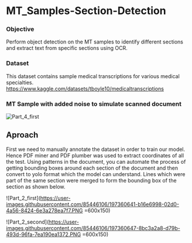 # MT_Samples-Section-Detection

### Objective 

Perform object detection on the MT samples to identify different sections and extract text from specific sections using OCR.

### Dataset

This dataset contains sample medical transcriptions for various medical specialties.
https://www.kaggle.com/datasets/tboyle10/medicaltranscriptions

### MT Sample with added noise to simulate scanned document
![Part_4_first](https://user-images.githubusercontent.com/85446106/197342932-0c10485d-0b80-4af0-9eea-6eaa239ea453.PNG)

## Aproach

First we need to manually annotate the dataset in order to train our model. Hence PDF miner and PDF plumber was used to extract coordinates of all the test. Using patterns in the document, you can automate the process of getting bounding boxes around each section of the document and then convert to yolo format which the model can understand. Lines which were part of the same section were merged to form the bounding box of the section as shown below.

![Part_2_first](https://user-images.githubusercontent.com/85446106/197360641-b16e6998-02d0-4a56-8424-6e3a278ea7f7.PNG =600x150)

![Part_2_second](https://user-images.githubusercontent.com/85446106/197360647-8bc3a2a8-d79b-493d-96fa-7ea190ea1372.PNG =600x150)



